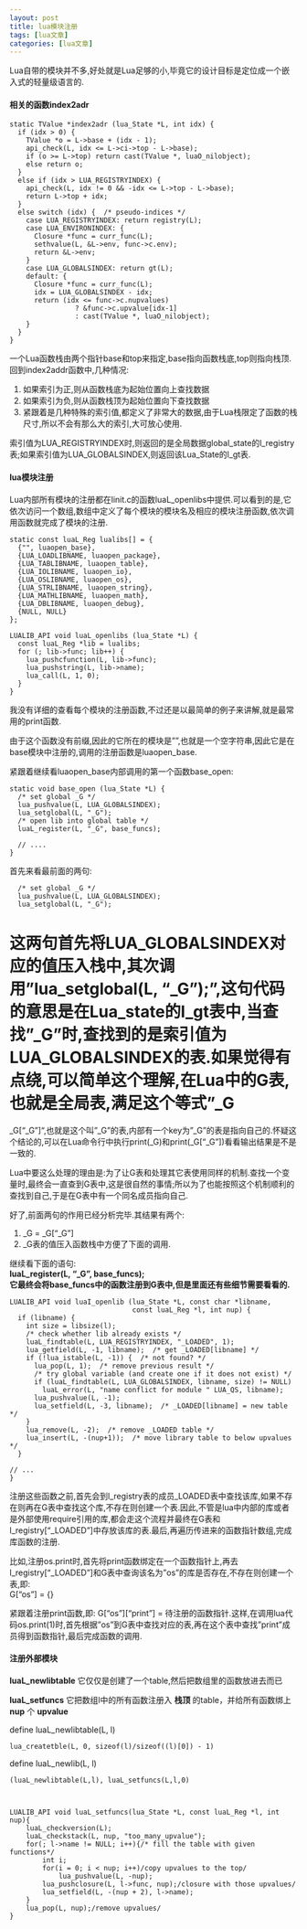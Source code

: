 ```yaml
---
layout: post
title: lua模块注册 
tags: [lua文章]
categories: [lua文章]
---
```

Lua自带的模块并不多,好处就是Lua足够的小,毕竟它的设计目标是定位成一个嵌入式的轻量级语言的.

#### 相关的函数index2adr

    
    
    static TValue *index2adr (lua_State *L, int idx) {
      if (idx > 0) {
        TValue *o = L->base + (idx - 1);
        api_check(L, idx <= L->ci->top - L->base);
        if (o >= L->top) return cast(TValue *, luaO_nilobject);
        else return o;
      }
      else if (idx > LUA_REGISTRYINDEX) {
        api_check(L, idx != 0 && -idx <= L->top - L->base);
        return L->top + idx;
      }
      else switch (idx) {  /* pseudo-indices */
        case LUA_REGISTRYINDEX: return registry(L);
        case LUA_ENVIRONINDEX: {
          Closure *func = curr_func(L);
          sethvalue(L, &L->env, func->c.env);
          return &L->env;
        }
        case LUA_GLOBALSINDEX: return gt(L);
        default: {
          Closure *func = curr_func(L);
          idx = LUA_GLOBALSINDEX - idx;
          return (idx <= func->c.nupvalues)
                    ? &func->c.upvalue[idx-1]
                    : cast(TValue *, luaO_nilobject);
        }
      }
    }
    

一个Lua函数栈由两个指针base和top来指定,base指向函数栈底,top则指向栈顶.  
回到index2addr函数中,几种情况:

  1. 如果索引为正,则从函数栈底为起始位置向上查找数据
  2. 如果索引为负,则从函数栈顶为起始位置向下查找数据
  3. 紧跟着是几种特殊的索引值,都定义了非常大的数据,由于Lua栈限定了函数的栈尺寸,所以不会有那么大的索引,大可放心使用.

索引值为LUA_REGISTRYINDEX时,则返回的是全局数据global_state的l_registry表;如果索引值为LUA_GLOBALSINDEX,则返回该Lua_State的l_gt表.

#### lua模块注册

Lua内部所有模块的注册都在linit.c的函数luaL_openlibs中提供.可以看到的是,它依次访问一个数组,数组中定义了每个模块的模块名及相应的模块注册函数,依次调用函数就完成了模块的注册.

    
    
    static const luaL_Reg lualibs[] = {
      {"", luaopen_base},
      {LUA_LOADLIBNAME, luaopen_package},
      {LUA_TABLIBNAME, luaopen_table},
      {LUA_IOLIBNAME, luaopen_io},
      {LUA_OSLIBNAME, luaopen_os},
      {LUA_STRLIBNAME, luaopen_string},
      {LUA_MATHLIBNAME, luaopen_math},
      {LUA_DBLIBNAME, luaopen_debug},
      {NULL, NULL}
    };
    
    LUALIB_API void luaL_openlibs (lua_State *L) {
      const luaL_Reg *lib = lualibs;
      for (; lib->func; lib++) {
        lua_pushcfunction(L, lib->func);
        lua_pushstring(L, lib->name);
        lua_call(L, 1, 0);
      }
    }
    

我没有详细的查看每个模块的注册函数,不过还是以最简单的例子来讲解,就是最常用的print函数.

由于这个函数没有前缀,因此的它所在的模块是””,也就是一个空字符串,因此它是在base模块中注册的,调用的注册函数是luaopen_base.

紧跟着继续看luaopen_base内部调用的第一个函数base_open:

    
    
    static void base_open (lua_State *L) {
      /* set global _G */
      lua_pushvalue(L, LUA_GLOBALSINDEX);
      lua_setglobal(L, "_G");
      /* open lib into global table */
      luaL_register(L, "_G", base_funcs);
    
      // ....
    }
    

首先来看最前面的两句:

    
    
      /* set global _G */
      lua_pushvalue(L, LUA_GLOBALSINDEX);
      lua_setglobal(L, "_G");
    

这两句首先将LUA_GLOBALSINDEX对应的值压入栈中,其次调用”lua_setglobal(L,
“_G”);”,这句代码的意思是在Lua_state的l_gt表中,当查找”_G”时,查找到的是索引值为LUA_GLOBALSINDEX的表.如果觉得有点绕,可以简单这个理解,在Lua中的G表,也就是全局表,满足这个等式”_G
=
_G[“_G”]“,也就是这个叫”_G”的表,内部有一个key为”_G”的表是指向自己的.怀疑这个结论的,可以在Lua命令行中执行print(_G)和print(_G[“_G”])看看输出结果是不是一致的.

Lua中要这么处理的理由是:为了让G表和处理其它表使用同样的机制.查找一个变量时,最终会一直查到G表中,这是很自然的事情;所以为了也能按照这个机制顺利的查找到自己,于是在G表中有一个同名成员指向自己.

好了,前面两句的作用已经分析完毕.其结果有两个:

  1. _G = _G[“_G”]
  2. _G表的值压入函数栈中方便了下面的调用.

继续看下面的语句:  
 **luaL_register(L, “_G”, base_funcs);**  
 **它最终会将base_funcs中的函数注册到G表中,但是里面还有些细节需要看看的.**

    
    
    LUALIB_API void luaI_openlib (lua_State *L, const char *libname,
                                  const luaL_Reg *l, int nup) {
      if (libname) {
        int size = libsize(l);
        /* check whether lib already exists */
        luaL_findtable(L, LUA_REGISTRYINDEX, "_LOADED", 1);
        lua_getfield(L, -1, libname);  /* get _LOADED[libname] */
        if (!lua_istable(L, -1)) {  /* not found? */
          lua_pop(L, 1);  /* remove previous result */
          /* try global variable (and create one if it does not exist) */
          if (luaL_findtable(L, LUA_GLOBALSINDEX, libname, size) != NULL)
            luaL_error(L, "name conflict for module " LUA_QS, libname);
          lua_pushvalue(L, -1);
          lua_setfield(L, -3, libname);  /* _LOADED[libname] = new table */
        }
        lua_remove(L, -2);  /* remove _LOADED table */
        lua_insert(L, -(nup+1));  /* move library table to below upvalues */
      }
    
    // ...
    }
    

注册这些函数之前,首先会到l_registry表的成员_LOADED表中查找该库,如果不存在则再在G表中查找这个库,不存在则创建一个表.因此,不管是lua中内部的库或者是外部使用require引用的库,都会走这个流程并最终在G表和l_registry[“_LOADED”]中存放该库的表.最后,再遍历传进来的函数指针数组,完成库函数的注册.

比如,注册os.print时,首先将print函数绑定在一个函数指针上,再去l_registry[“_LOADED”]和G表中查询该名为”os”的库是否存在,不存在则创建一个表,即:  
G[“os”] = {}

紧跟着注册print函数,即: G[“os”][“print”] =
待注册的函数指针.这样,在调用lua代码os.print(1)时,首先根据”os”到G表中查找对应的表,再在这个表中查找”print”成员得到函数指针,最后完成函数的调用.

#### 注册外部模块

 **luaL_newlibtable** 它仅仅是创建了一个table,然后把数组里的函数放进去而已

**luaL_setfuncs** 它把数组l中的所有函数注册入 **栈顶** 的table，并给所有函数绑上 **nup** 个 **upvalue**

define luaL_newlibtable(L, l)

    
    
    lua_createtble(L, 0, sizeof(l)/sizeof((l)[0]) - 1)
    

define luaL_newlib(L, l)

    
    
    (luaL_newlibtable(L,l), luaL_setfuncs(L,l,0)
    
    
    
    LUALIB_API void luaL_setfuncs(lua_State *L, const luaL_Reg *l, int nup){
        luaL_checkversion(L);
        luaL_checkstack(L, nup, "too_many_upvalue");
        for(; l->name != NULL; i++){/* fill the table with given functions*/
            int i;
            for(i = 0; i < nup; i++)/copy upvalues to the top/
                lua_pushvalue(L, -nup);
            lua_pushclosure(L, l->func, nup);/closure with those upvalues/
            lua_setfield(L, -(nup + 2), l->name);
        }
        lua_pop(L, nup);/remove upvalues/
    }